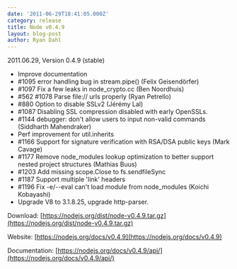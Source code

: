 ```yaml
---
date: '2011-06-29T18:41:05.000Z'
category: release
title: Node v0.4.9
layout: blog-post
author: Ryan Dahl
---
```


2011.06.29, Version 0.4.9 (stable)

- Improve documentation
- #1095 error handling bug in stream.pipe() (Felix Geisendörfer)
- #1097 Fix a few leaks in node_crypto.cc (Ben Noordhuis)
- #562 #1078 Parse file:// urls properly (Ryan Petrello)
- #880 Option to disable SSLv2 (Jérémy Lal)
- #1087 Disabling SSL compression disabled with early OpenSSLs.
- #1144 debugger: don't allow users to input non-valid commands (Siddharth Mahendraker)
- Perf improvement for util.inherits
- #1166 Support for signature verification with RSA/DSA public keys (Mark Cavage)
- #1177 Remove node_modules lookup optimization to better support nested project structures (Mathias Buus)
- #1203 Add missing scope.Close to fs.sendfileSync
- #1187 Support multiple 'link' headers
- #1196 Fix -e/--eval can't load module from node_modules (Koichi Kobayashi)
- Upgrade V8 to 3.1.8.25, upgrade http-parser.

Download: [https://nodejs.org/dist/node-v0.4.9.tar.gz](https://nodejs.org/dist/node-v0.4.9.tar.gz)

Website: [https://nodejs.org/docs/v0.4.9](https://nodejs.org/docs/v0.4.9)

Documentation: [https://nodejs.org/docs/v0.4.9/api/](https://nodejs.org/docs/v0.4.9/api/)
